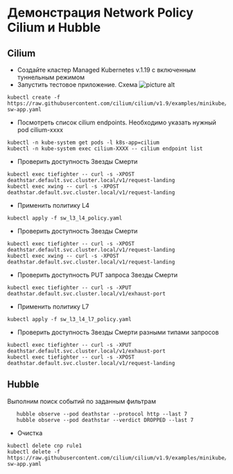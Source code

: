 # Демонстрация Network Policy Cilium и Hubble
## Cilium
* Создайте кластер Managed Kubernetes v.1.19 c включенным туннельным режимом
* Запустить тестовое приложение. Схема ![picture alt]( https://docs.cilium.io/en/v1.9/_images/cilium_http_gsg.png)
```
kubectl create -f https://raw.githubusercontent.com/cilium/cilium/v1.9/examples/minikube/http-sw-app.yaml
```
* Посмотреть список cilium endpoints. Необходимо указать нужный pod cilium-xxxx
```
kubectl -n kube-system get pods -l k8s-app=cilium
kubectl -n kube-system exec cilium-XXXX -- cilium endpoint list 
```
* Проверить доступность Звезды Смерти
```
kubectl exec tiefighter -- curl -s -XPOST deathstar.default.svc.cluster.local/v1/request-landing
kubectl exec xwing -- curl -s -XPOST deathstar.default.svc.cluster.local/v1/request-landing
```
* Применить политику L4
```
kubectl apply -f sw_l3_l4_policy.yaml
```
* Проверить доступность Звезды Смерти
```
kubectl exec tiefighter -- curl -s -XPOST deathstar.default.svc.cluster.local/v1/request-landing
kubectl exec xwing -- curl -s -XPOST deathstar.default.svc.cluster.local/v1/request-landing
```
* Проверить доступность PUT запроса Звезды Смерти
```
kubectl exec tiefighter -- curl -s -XPUT deathstar.default.svc.cluster.local/v1/exhaust-port
```
* Применить политику L7
```
kubectl apply -f sw_l3_l4_l7_policy.yaml
```
* Проверить доступность Звезды Смерти разными типами запросов
```
kubectl exec tiefighter -- curl -s -XPUT deathstar.default.svc.cluster.local/v1/exhaust-port
kubectl exec tiefighter -- curl -s -XPOST deathstar.default.svc.cluster.local/v1/request-landing
```
## Hubble

Выполним поиск событий по заданным фильтрам
```
   hubble observe --pod deathstar --protocol http --last 7
   hubble observe --pod deathstar --verdict DROPPED --last 7

```
* Очистка 
```
kubectl delete cnp rule1
kubectl delete -f https://raw.githubusercontent.com/cilium/cilium/v1.9/examples/minikube/http-sw-app.yaml
```



